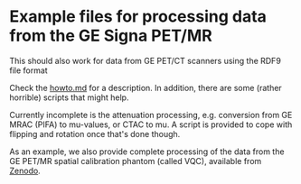 # Example files for processing data from the GE Signa PET/MR
This should also work for data from GE PET/CT scanners using the RDF9 file format

Check the [howto.md](howto.md) for a description. In addition, there are some
(rather horrible) scripts that might help.

Currently incomplete is the attenuation processing, e.g. conversion from GE MRAC (PIFA) to mu-values,
or CTAC to mu. A script is provided to cope with flipping and rotation once that's done though.

As an example, we also provide complete processing of the data from the GE PET/MR
spatial calibration phantom (called VQC), available from [Zenodo](https://zenodo.org/record/3887517).
